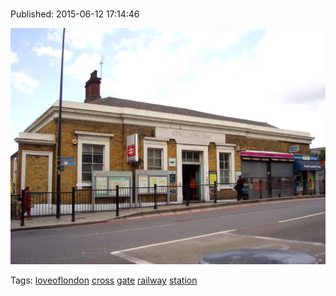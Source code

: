 
# 

Published: 2015-06-12 17:14:46

![](121360873332-0.jpg)

Tags: [loveoflondon](tag-loveoflondon.md) [cross](tag-cross.md) [gate](tag-gate.md) [railway](tag-railway.md) [station](tag-station.md)
